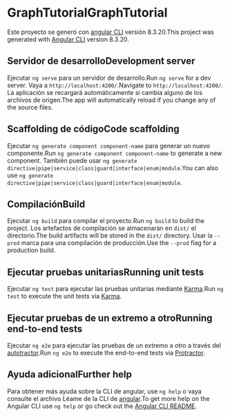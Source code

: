 # <a name="graphtutorial"></a><span data-ttu-id="e3eda-101">GraphTutorial</span><span class="sxs-lookup"><span data-stu-id="e3eda-101">GraphTutorial</span></span>

<span data-ttu-id="e3eda-102">Este proyecto se generó con [angular CLI](https://github.com/angular/angular-cli) versión 8.3.20.</span><span class="sxs-lookup"><span data-stu-id="e3eda-102">This project was generated with [Angular CLI](https://github.com/angular/angular-cli) version 8.3.20.</span></span>

## <a name="development-server"></a><span data-ttu-id="e3eda-103">Servidor de desarrollo</span><span class="sxs-lookup"><span data-stu-id="e3eda-103">Development server</span></span>

<span data-ttu-id="e3eda-104">Ejecutar `ng serve` para un servidor de desarrollo.</span><span class="sxs-lookup"><span data-stu-id="e3eda-104">Run `ng serve` for a dev server.</span></span> <span data-ttu-id="e3eda-105">Vaya a `http://localhost:4200/`.</span><span class="sxs-lookup"><span data-stu-id="e3eda-105">Navigate to `http://localhost:4200/`.</span></span> <span data-ttu-id="e3eda-106">La aplicación se recargará automáticamente si cambia alguno de los archivos de origen.</span><span class="sxs-lookup"><span data-stu-id="e3eda-106">The app will automatically reload if you change any of the source files.</span></span>

## <a name="code-scaffolding"></a><span data-ttu-id="e3eda-107">Scaffolding de código</span><span class="sxs-lookup"><span data-stu-id="e3eda-107">Code scaffolding</span></span>

<span data-ttu-id="e3eda-108">Ejecutar `ng generate component component-name` para generar un nuevo componente.</span><span class="sxs-lookup"><span data-stu-id="e3eda-108">Run `ng generate component component-name` to generate a new component.</span></span> <span data-ttu-id="e3eda-109">También puede usar `ng generate directive|pipe|service|class|guard|interface|enum|module`.</span><span class="sxs-lookup"><span data-stu-id="e3eda-109">You can also use `ng generate directive|pipe|service|class|guard|interface|enum|module`.</span></span>

## <a name="build"></a><span data-ttu-id="e3eda-110">Compilación</span><span class="sxs-lookup"><span data-stu-id="e3eda-110">Build</span></span>

<span data-ttu-id="e3eda-111">Ejecutar `ng build` para compilar el proyecto.</span><span class="sxs-lookup"><span data-stu-id="e3eda-111">Run `ng build` to build the project.</span></span> <span data-ttu-id="e3eda-112">Los artefactos de compilación se almacenarán en `dist/` el directorio.</span><span class="sxs-lookup"><span data-stu-id="e3eda-112">The build artifacts will be stored in the `dist/` directory.</span></span> <span data-ttu-id="e3eda-113">Usar la `--prod` marca para una compilación de producción.</span><span class="sxs-lookup"><span data-stu-id="e3eda-113">Use the `--prod` flag for a production build.</span></span>

## <a name="running-unit-tests"></a><span data-ttu-id="e3eda-114">Ejecutar pruebas unitarias</span><span class="sxs-lookup"><span data-stu-id="e3eda-114">Running unit tests</span></span>

<span data-ttu-id="e3eda-115">Ejecutar `ng test` para ejecutar las pruebas unitarias mediante [Karma](https://karma-runner.github.io).</span><span class="sxs-lookup"><span data-stu-id="e3eda-115">Run `ng test` to execute the unit tests via [Karma](https://karma-runner.github.io).</span></span>

## <a name="running-end-to-end-tests"></a><span data-ttu-id="e3eda-116">Ejecutar pruebas de un extremo a otro</span><span class="sxs-lookup"><span data-stu-id="e3eda-116">Running end-to-end tests</span></span>

<span data-ttu-id="e3eda-117">Ejecutar `ng e2e` para ejecutar las pruebas de un extremo a otro a través del [autotractor](http://www.protractortest.org/).</span><span class="sxs-lookup"><span data-stu-id="e3eda-117">Run `ng e2e` to execute the end-to-end tests via [Protractor](http://www.protractortest.org/).</span></span>

## <a name="further-help"></a><span data-ttu-id="e3eda-118">Ayuda adicional</span><span class="sxs-lookup"><span data-stu-id="e3eda-118">Further help</span></span>

<span data-ttu-id="e3eda-119">Para obtener más ayuda sobre la CLI de angular, use `ng help` o vaya consulte el archivo Léame de la CLI de [angular](https://github.com/angular/angular-cli/blob/master/README.md).</span><span class="sxs-lookup"><span data-stu-id="e3eda-119">To get more help on the Angular CLI use `ng help` or go check out the [Angular CLI README](https://github.com/angular/angular-cli/blob/master/README.md).</span></span>
